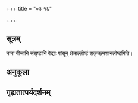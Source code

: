 +++
title = "०३ १६"

+++
## सूत्रम्
नाना बीजानि संसृष्टानि वेद्याः पांसून् क्षेत्राल्लोष्टं शकृच्छ्मशानलोष्टमिति।
## अनुकूला

## गृह्यतात्पर्यदर्शनम्

